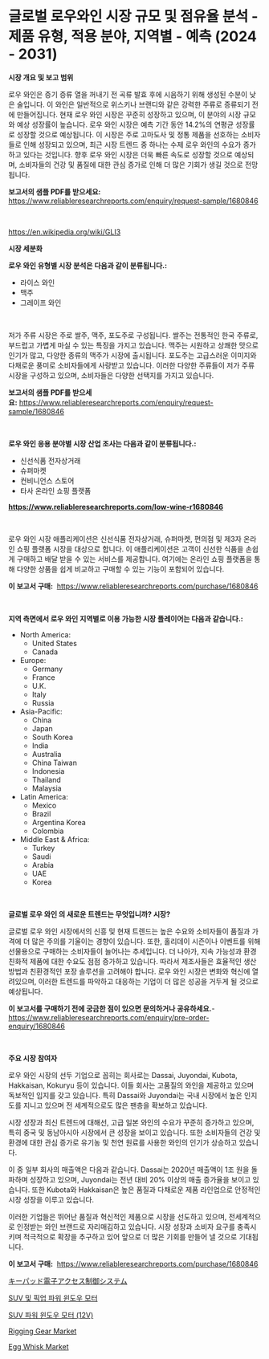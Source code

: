<p><h1>글로벌 로우와인 시장 규모 및 점유율 분석 - 제품 유형, 적용 분야, 지역별 - 예측 (2024 - 2031)</h1></p><p><strong>시장 개요 및 보고 범위</strong></p>
<p><p>로우 와인은 증기 증류 열을 꺼내기 전 곡류 발효 후에 시음하기 위해 생성된 수분이 낮은 술입니다. 이 와인은 일반적으로 위스키나 브랜디와 같은 강력한 주류로 증류되기 전에 만들어집니다. 현재 로우 와인 시장은 꾸준히 성장하고 있으며, 이 분야의 시장 규모와 예상 성장률이 높습니다. 로우 와인 시장은 예측 기간 동안 14.2%의 연평균 성장률로 성장할 것으로 예상됩니다. 이 시장은 주로 고마도사 및 정통 제품을 선호하는 소비자들로 인해 성장되고 있으며, 최근 시장 트렌드 중 하나는 수제 로우 와인의 수요가 증가하고 있다는 것입니다. 향후 로우 와인 시장은 더욱 빠른 속도로 성장할 것으로 예상되며, 소비자들의 건강 및 품질에 대한 관심 증가로 인해 더 많은 기회가 생길 것으로 전망됩니다.</p></p>
<p><strong>보고서의 샘플 PDF를 받으세요:</strong> <a href="https://www.reliableresearchreports.com/enquiry/request-sample/1680846">https://www.reliableresearchreports.com/enquiry/request-sample/1680846</a></p>
<p>&nbsp;</p>
<p><a href="https://en.wikipedia.org/wiki/GLI3">https://en.wikipedia.org/wiki/GLI3</a></p>
<p><strong>시장 세분화</strong></p>
<p><strong>로우 와인 유형별 시장 분석은 다음과 같이 분류됩니다.:</strong></p>
<p><ul><li>라이스 와인</li><li>맥주</li><li>그레이프 와인</li></ul></p>
<p>&nbsp;</p>
<p><p>저가 주류 시장은 주로 쌀주, 맥주, 포도주로 구성됩니다. 쌀주는 전통적인 한국 주류로, 부드럽고 가볍게 마실 수 있는 특징을 가지고 있습니다. 맥주는 시원하고 상쾌한 맛으로 인기가 많고, 다양한 종류의 맥주가 시장에 출시됩니다. 포도주는 고급스러운 이미지와 다채로운 풍미로 소비자들에게 사랑받고 있습니다. 이러한 다양한 주류들이 저가 주류 시장을 구성하고 있으며, 소비자들은 다양한 선택지를 가지고 있습니다.</p></p>
<p><strong>보고서의 샘플 PDF를 받으세요:</strong>&nbsp;<a href="https://www.reliableresearchreports.com/enquiry/request-sample/1680846">https://www.reliableresearchreports.com/enquiry/request-sample/1680846</a></p>
<p>&nbsp;</p>
<p><strong> 로우 와인 응용 분야별 시장 산업 조사는 다음과 같이 분류됩니다.:</strong></p>
<p><ul><li>신선식품 전자상거래</li><li>슈퍼마켓</li><li>컨비니언스 스토어</li><li>타사 온라인 쇼핑 플랫폼</li></ul></p>
<p><strong><a href="https://www.reliableresearchreports.com/low-wine-r1680846">https://www.reliableresearchreports.com/low-wine-r1680846</a></strong></p>
<p>&nbsp;</p>
<p><p>로우 와인 시장 애플리케이션은 신선식품 전자상거래, 슈퍼마켓, 편의점 및 제3자 온라인 쇼핑 플랫폼 시장을 대상으로 합니다. 이 애플리케이션은 고객이 신선한 식품을 손쉽게 구매하고 배달 받을 수 있는 서비스를 제공합니다. 여기에는 온라인 쇼핑 플랫폼을 통해 다양한 상품을 쉽게 비교하고 구매할 수 있는 기능이 포함되어 있습니다.</p></p>
<p><strong>이 보고서 구매:</strong>&nbsp; <a href="https://www.reliableresearchreports.com/purchase/1680846">https://www.reliableresearchreports.com/purchase/1680846</a></p>
<p>&nbsp;</p>
<p><strong>지역 측면에서 로우 와인 지역별로 이용 가능한 시장 플레이어는 다음과 같습니다.:</strong></p>
<p><ul>
    <li>
        North America:
        <ul>
            <li>United States</li>
            <li>Canada</li>
        </ul>
    </li>
    <li>
        Europe:
        <ul>
            <li>Germany</li>
            <li>France</li>
            <li>U.K.</li>
            <li>Italy</li>
            <li>Russia</li>
        </ul>
    </li>
    <li>
        Asia-Pacific:
        <ul>
            <li>China</li>
            <li>Japan</li>
            <li>South Korea</li>
            <li>India</li>
            <li>Australia</li>
            <li>China Taiwan</li>
            <li>Indonesia</li>
            <li>Thailand</li>
            <li>Malaysia</li>
        </ul>
    </li>
    <li>
        Latin America:
        <ul>
            <li>Mexico</li>
            <li>Brazil</li>
            <li>Argentina Korea</li>
            <li>Colombia</li>
        </ul>
    </li>
    <li>
        Middle East & Africa:
        <ul>
            <li>Turkey</li>
            <li>Saudi</li>
            <li>Arabia</li>
            <li>UAE</li>
            <li>Korea</li>
        </ul>
    </li>
    </ul></p>
<p>&nbsp;</p>
<p><strong>글로벌 로우 와인 의 새로운 트렌드는 무엇입니까? 시장?</strong></p>
<p><p>글로벌 로우 와인 시장에서의 신흥 및 현재 트렌드는 높은 수요와 소비자들이 품질과 가격에 더 많은 주의를 기울이는 경향이 있습니다. 또한, 홀리데이 시즌이나 이벤트를 위해 선물용으로 구매하는 소비자들이 늘어나는 추세입니다. 더 나아가, 지속 가능성과 환경 친화적 제품에 대한 수요도 점점 증가하고 있습니다. 따라서 제조사들은 효율적인 생산 방법과 친환경적인 포장 솔루션을 고려해야 합니다. 로우 와인 시장은 변화와 혁신에 열려있으며, 이러한 트렌드를 파악하고 대응하는 기업이 더 많은 성공을 거두게 될 것으로 예상됩니다.</p></p>
<p><strong>이 보고서를 구매하기 전에 궁금한 점이 있으면 문의하거나 공유하세요.</strong>- <a href="https://www.reliableresearchreports.com/enquiry/pre-order-enquiry/1680846">https://www.reliableresearchreports.com/enquiry/pre-order-enquiry/1680846</a></p>
<p>&nbsp;</p>
<p><strong>주요 시장 참여자</strong></p>
<p><p>로우 와인 시장의 선두 기업으로 꼽히는 회사로는 Dassai, Juyondai, Kubota, Hakkaisan, Kokuryu 등이 있습니다. 이들 회사는 고품질의 와인을 제공하고 있으며 독보적인 입지를 갖고 있습니다. 특히 Dassai와 Juyondai는 국내 시장에서 높은 인지도를 지니고 있으며 전 세계적으로도 많은 팬층을 확보하고 있습니다.</p><p>시장 성장과 최신 트렌드에 대해선, 고급 일본 와인의 수요가 꾸준히 증가하고 있으며, 특히 중국 및 동남아시아 시장에서 큰 성장을 보이고 있습니다. 또한 소비자들의 건강 및 환경에 대한 관심 증가로 유기농 및 천연 원료를 사용한 와인의 인기가 상승하고 있습니다.</p><p>이 중 일부 회사의 매출액은 다음과 같습니다. Dassai는 2020년 매출액이 1조 원을 돌파하며 성장하고 있으며, Juyondai는 전년 대비 20% 이상의 매출 증가율을 보이고 있습니다. 또한 Kubota와 Hakkaisan은 높은 품질과 다채로운 제품 라인업으로 안정적인 시장 성장을 이루고 있습니다.</p><p>이러한 기업들은 뛰어난 품질과 혁신적인 제품으로 시장을 선도하고 있으며, 전세계적으로 인정받는 와인 브랜드로 자리매김하고 있습니다. 시장 성장과 소비자 요구를 충족시키며 적극적으로 확장을 추구하고 있어 앞으로 더 많은 기회를 만들어 낼 것으로 기대됩니다.</p></p>
<p><strong>이 보고서 구매:</strong>&nbsp;&nbsp;<a href="https://www.reliableresearchreports.com/purchase/1680846">https://www.reliableresearchreports.com/purchase/1680846</a></p>
<p><p><a href="https://github.com/DayanaRunolfsdottir/Market-Research-Report-List-1/blob/main/3021979141279.md">キーパッド電子アクセス制御システム</a></p><p><a href="https://github.com/hzumrdvas204296/Market-Research-Report-List-2/blob/main/7810015149135.md">SUV 및 픽업 파워 윈도우 모터</a></p><p><a href="https://github.com/apple8975768/Market-Research-Report-List-1/blob/main/2792329149134.md">SUV 파워 윈도우 모터 (12V)</a></p><p><a href="https://issuu.com/reportprime-2/docs/rigging-gear-market-size-2030.pptx">Rigging Gear Market</a></p><p><a href="https://github.com/mancsybtousav/Market-Research-Report-List-3/blob/main/egg-whisk-market.md">Egg Whisk Market</a></p></p>